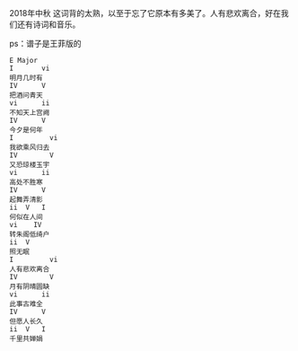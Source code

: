 2018年中秋
这词背的太熟，以至于忘了它原本有多美了。人有悲欢离合，好在我们还有诗词和音乐。

ps：谱子是王菲版的

```
E Major
I       vi
明月几时有
IV      V
把酒问青天
vi      ii
不知天上宫阙
IV      V
今夕是何年
I         vi
我欲乘风归去
IV        V
又恐琼楼玉宇
vi      ii
高处不胜寒
IV      V
起舞弄清影
ii  V   I
何似在人间
vi    IV
转朱阁低绮户
ii  V
照无眠
I         vi
人有悲欢离合
IV        V
月有阴晴圆缺
vi      ii
此事古难全
IV      V
但愿人长久
ii  V   I
千里共婵娟
```